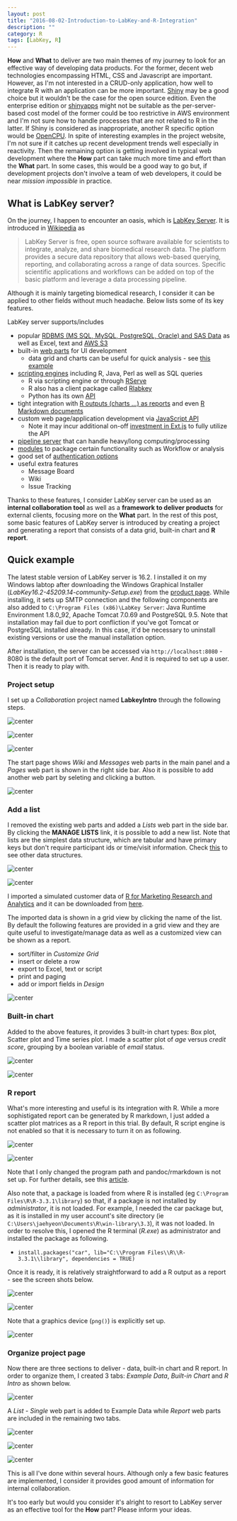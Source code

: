 ```yaml
---
layout: post
title: "2016-08-02-Introduction-to-LabKey-and-R-Integration"
description: ""
category: R
tags: [LabKey, R]
---
```


**How** and **What** to deliver are two main themes of my journey to look for an effective way of developing data products. For the former, decent web technologies encompassing HTML, CSS and Javascript are important. However, as I'm not interested in a CRUD-only application, how well to integrate R with an application can be more important. [Shiny](https://www.rstudio.com/products/shiny/) may be a good choice but it wouldn't be the case for the open source edition. Even the enterprise edition or [shinyapps](https://www.shinyapps.io/) might not be suitable as the per-server-based cost model of the former could be too restrictive in AWS environment and I'm not sure how to handle processes that are not related to R in the latter. If Shiny is considered as inappropriate, another R specific option would be [OpenCPU](https://www.opencpu.org/). In spite of interesting examples in the project website, I'm not sure if it catches up recent development trends well especially in reactivity. Then the remaining option is getting involved in typical web development where the **How** part can take much more time and effort than the **What** part. In some cases, this would be a good way to go but, if development projects don't involve a team of web developers, it could be near *mission impossible* in practice.

## What is LabKey server?

On the journey, I happen to encounter an oasis, which is [LabKey Server](https://www.labkey.org/). It is introduced in [Wikipedia](https://en.wikipedia.org/wiki/LabKey_Server) as

> LabKey Server is free, open source software available for scientists to integrate, analyze, and share biomedical research data. The platform provides a secure data repository that allows web-based querying, reporting, and collaborating across a range of data sources. Specific scientific applications and workflows can be added on top of the basic platform and leverage a data processing pipeline.

Although it is mainly targeting biomedical research, I consider it can be applied to other fields without much headache. Below lists some of its key features.

LabKey server supports/includes

* popular [RDBMS (MS SQL, MySQL, PostgreSQL, Oracle) and SAS Data](https://www.labkey.org/home/Documentation/wiki-page.view?name=externalSchemas) as well as Excel, text and [AWS S3](https://www.labkey.org/home/Documentation/wiki-page.view?name=cloudStorage)
* built-in [web parts](https://www.labkey.org/home/Documentation/wiki-page.view?name=buildApps) for UI development
    + data grid and charts can be useful for quick analysis - see [this example](https://labkey.org/home/Documentation/wiki-page.view?name=quickTutorial)
* [scripting engines](https://www.labkey.org/home/Documentation/wiki-page.view?name=configureScripting) including R, Java, Perl as well as SQL queries
    + R via scripting engine or through [RServe](https://www.labkey.org/home/Documentation/wiki-page.view?name=LabKeyRserve)
    + R also has a client package called [Rlabkey](https://cran.rstudio.com/web/packages/Rlabkey/)
    + Python has its own [API](https://www.labkey.org/home/Documentation/wiki-page.view?name=python)
* tight integration with [R outputs (charts ...) as reports](https://www.labkey.org/home/Documentation/wiki-page.view?name=rViews) and even [R Markdown documents](https://www.labkey.org/home/Documentation/wiki-page.view?name=knitr)
* custom web page/application development via [JavaScript API](https://www.labkey.org/home/Documentation/wiki-page.view?name=javascriptAPIs)
    + Note it may incur additional on-off [investment in Ext.js](https://www.labkey.org/home/Documentation/wiki-page.view?name=extDevelopment) to fully utilize the API
* [pipeline server](https://www.labkey.org/home/Documentation/wiki-page.view?name=jms_rps) that can handle heavy/long computing/processing 
* [modules](https://www.labkey.org/home/Documentation/wiki-page.view?name=simpleModules) to package certain functionality such as Workflow or analysis
* good set of [authentication options](https://www.labkey.org/home/Documentation/wiki-page.view?name=authenticationModule)
* useful extra features
    + Message Board
    + Wiki
    + Issue Tracking

Thanks to these features, I consider LabKey server can be used as an **internal collaboration tool** as well as a **framework to deliver products** for external clients, focusing more on the **What** part. In the rest of this post, some basic features of LabKey server is introduced by creating a project and generating a report that consists of a data grid, built-in chart and **R report**.

## Quick example

The latest stable version of LabKey server is 16.2. I installed it on my Windows labtop after downloading the Windows Graphical Installer (*LabKey16.2-45209.14-community-Setup.exe*) from the [product page](http://www.labkey.com/products-services/labkey-server/download-community-edition/). While installing, it sets up SMTP connection and the following components are also added to `C:\Program Files (x86)\LabKey Server`: Java Runtime Environment 1.8.0_92, Apache Tomcat 7.0.69 and PostgreSQL 9.5. Note that installation may fail due to port confliction if you've got Tomcat or PostgreSQL installed already. In this case, it'd be necessary to uninstall existing versions or use the manual installation option.

After installation, the server can be accessed via `http://localhost:8080` - 8080 is the default port of Tomcat server. And it is required to set up a user. Then it is ready to play with.

### Project setup

I set up a *Collaboration* project named **LabkeyIntro** through the following steps.

![center](/figs/2016-08-02-Introduction-to-LabKey-and-R-Integration/01_create_project.png)

![center](/figs/2016-08-02-Introduction-to-LabKey-and-R-Integration/02_users_permissions.png)

![center](/figs/2016-08-02-Introduction-to-LabKey-and-R-Integration/03_project_settings.png)

The start page shows *Wiki* and *Messages* web parts in the main panel and a *Pages* web part is shown in the right side bar. Also it is possible to add another web part by seleting and clicking a button.

![center](/figs/2016-08-02-Introduction-to-LabKey-and-R-Integration/04_initial_ui.png)

### Add a list

I removed the existing web parts and added a *Lists* web part in the side bar. By clicking the **MANAGE LISTS** link, it is possible to add a new list. Note that lists are the simplest data structure, which are tabular and have primary keys but don't require participant ids or time/visit information. Check [this](https://www.labkey.org/home/Documentation/wiki-page.view?name=labkeyDataStructures) to see other data structures.

![center](/figs/2016-08-02-Introduction-to-LabKey-and-R-Integration/05_add_list_01.png)

![center](/figs/2016-08-02-Introduction-to-LabKey-and-R-Integration/06_add_list_02.png)

I imported a simulated customer data of [R for Marketing Research and Analytics](http://r-marketing.r-forge.r-project.org/index.html) and it can be downloaded from [here](http://r-marketing.r-forge.r-project.org/data/).

The imported data is shown in a grid view by clicking the name of the list. By default the following features are provided in a grid view and they are quite useful to investigate/manage data as well as a customized view can be shown as a report.

* sort/filter in _Customize Grid_
* insert or delete a row
* export to Excel, text or script
* print and paging
* add or import fields in _Design_

![center](/figs/2016-08-02-Introduction-to-LabKey-and-R-Integration/19_grid_view.png)

### Built-in chart

Added to the above features, it provides 3 built-in chart types: Box plot, Scatter plot and Time series plot. I made a scatter plot of *age* versus *credit score*, grouping by a boolean variable of *email* status.

![center](/figs/2016-08-02-Introduction-to-LabKey-and-R-Integration/08_built_chart_01.png)

![center](/figs/2016-08-02-Introduction-to-LabKey-and-R-Integration/09_built_chart_02.png)

### R report

What's more interesting and useful is its integration with R. While a more sophistigated report can be generated by R markdown, I just added a scatter plot matrices as a R report in this trial. By default, R script engine is not enabled so that it is necessary to turn it on as following.

![center](/figs/2016-08-02-Introduction-to-LabKey-and-R-Integration/17_r_setup_01.png)

![center](/figs/2016-08-02-Introduction-to-LabKey-and-R-Integration/18_r_setup_02.png)

Note that I only changed the program path and pandoc/rmarkdown is not set up. For further details, see this [article](https://www.labkey.org/home/Documentation/wiki-page.view?name=configureScripting).

Also note that, a package is loaded from where R is installed (eg `C:\Program Files\R\R-3.3.1\library`) so that, if a package is not installed by *administrator*, it is not loaded. For example, I needed the car package but, as it is installed in my user account's site directory (ie `C:\Users\jaehyeon\Documents\R\win-library\3.3`), it was not loaded. In order to resolve this, I opened the R terminal (*R.exe*) as administrator and installed the package as following.

* `install.packages("car", lib="C:\\Program Files\\R\\R-3.3.1\\library", dependencies = TRUE)`

Once it is ready, it is relatively straightforward to add a R output as a report - see the screen shots below.

![center](/figs/2016-08-02-Introduction-to-LabKey-and-R-Integration/10_r_report_01.png)

![center](/figs/2016-08-02-Introduction-to-LabKey-and-R-Integration/11_r_report_02.png)

Note that a graphics device (`png()`) is explicitly set up.

![center](/figs/2016-08-02-Introduction-to-LabKey-and-R-Integration/12_r_report_03.png)

### Organize project page

Now there are three sections to deliver - data, built-in chart and R report. In order to organize them, I created 3 tabs: *Example Data*, *Built-in Chart* and *R Intro* as shown below.

![center](/figs/2016-08-02-Introduction-to-LabKey-and-R-Integration/13_tabs.png)

A *List - Single* web part is added to Example Data while *Report* web parts are included in the remaining two tabs.

![center](/figs/2016-08-02-Introduction-to-LabKey-and-R-Integration/14_data_grid.png)

![center](/figs/2016-08-02-Introduction-to-LabKey-and-R-Integration/15_built_in_chart.png)

![center](/figs/2016-08-02-Introduction-to-LabKey-and-R-Integration/16_r_chart.png)

This is all I've done within several hours. Although only a few basic features are implemented, I consider it provides good amount of information for internal collaboration. 

It's too early but would you consider it's alright to resort to LabKey server as an effective tool for the **How** part? Please inform your ideas.




